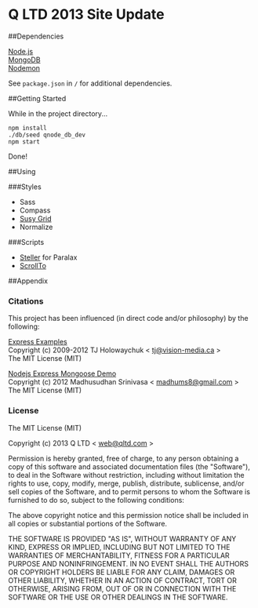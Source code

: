 Q LTD 2013 Site Update
=====
##Dependencies

[Node.js](https://nodejs.org/)  
[MongoDB](http://www.mongodb.org/)  
[Nodemon](http://remy.github.io/nodemon/)

See `package.json` in `/` for additional dependencies.

##Getting Started
   
While in the project directory...   

```
npm install
./db/seed qnode_db_dev
npm start
```

Done!

##Using

###Styles

* Sass
* Compass
* [Susy Grid](http://susy.oddbird.net/)
* Normalize


###Scripts

* [Steller](http://markdalgleish.com/projects/stellar.js/) for Paralax
* [ScrollTo](http://demos.flesler.com/jquery/scrollTo/)

##Appendix

### Citations

This project has been influenced (in direct code and/or philosophy) by the following:

[Express Examples](https://github.com/visionmedia/express/tree/master/examples)  
Copyright (c) 2009-2012 TJ Holowaychuk < [tj@vision-media.ca](mailto:tj@vision-media.ca) >  
The MIT License (MIT)

[Nodejs Express Mongoose Demo](https://github.com/madhums/node-express-mongoose-demo)   
Copyright (c) 2012 Madhusudhan Srinivasa < [madhums8@gmail.com](mailto:madhums8@gmail.com) >  
The MIT License (MIT)

### License

The MIT License (MIT)

Copyright (c) 2013 Q LTD < [web@qltd.com](mailto:web@qltd.com) >

Permission is hereby granted, free of charge, to any person obtaining a copy
of this software and associated documentation files (the "Software"), to deal
in the Software without restriction, including without limitation the rights
to use, copy, modify, merge, publish, distribute, sublicense, and/or sell
copies of the Software, and to permit persons to whom the Software is
furnished to do so, subject to the following conditions:

The above copyright notice and this permission notice shall be included in
all copies or substantial portions of the Software.

THE SOFTWARE IS PROVIDED "AS IS", WITHOUT WARRANTY OF ANY KIND, EXPRESS OR
IMPLIED, INCLUDING BUT NOT LIMITED TO THE WARRANTIES OF MERCHANTABILITY,
FITNESS FOR A PARTICULAR PURPOSE AND NONINFRINGEMENT. IN NO EVENT SHALL THE
AUTHORS OR COPYRIGHT HOLDERS BE LIABLE FOR ANY CLAIM, DAMAGES OR OTHER
LIABILITY, WHETHER IN AN ACTION OF CONTRACT, TORT OR OTHERWISE, ARISING FROM,
OUT OF OR IN CONNECTION WITH THE SOFTWARE OR THE USE OR OTHER DEALINGS IN
THE SOFTWARE.